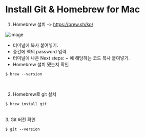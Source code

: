 # Install Git & Homebrew for Mac

1. Homebrew 설치  ->  https://brew.sh/ko/

![image](https://github.com/Gunbam27/TIL/assets/95085649/2a835f34-1d4c-4464-a7e3-cee902cdd5b0)

* 터미널에 복사 붙여넣기.   
* 중간에 맥의 password 입력.   
* 터미널에 나온 Next steps: ~ 에 해당하는 코드 복사 붙여넣기.   
* Homebrew 설치 됐는지 확인
```
$ brew --version
```
<br/>        

2. Homebrew로 git 설치   
```
$ brew install git
```

<br/>
3. Git 버전 확인

```
$ git --version
```
